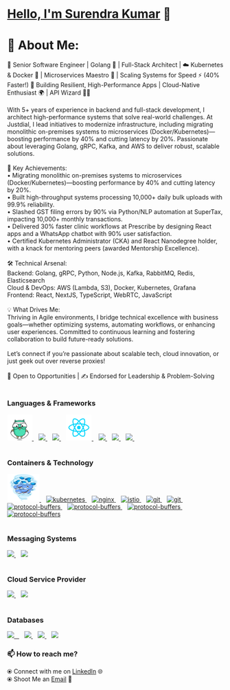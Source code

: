 # [Hello, I'm Surendra Kumar](https://www.linkedin.com/in/sudosuperuser/) 👋 
# 💫 About Me:
🚀 Senior Software Engineer | Golang 🦫 | Full-Stack Architect | ☁️ Kubernetes & Docker 🐳 | Microservices Maestro 🎯 | Scaling Systems for Speed ⚡ (40% Faster!)
🔗 Building Resilient, High-Performance Apps | Cloud-Native Enthusiast 🌍 | API Wizard 🧙‍♂️<br><br>With 5+ years of experience in backend and full-stack development, I architect high-performance systems that solve real-world challenges. At Justdial, I lead initiatives to modernize infrastructure, including migrating monolithic on-premises systems to microservices (Docker/Kubernetes)—boosting performance by 40% and cutting latency by 20%. Passionate about leveraging Golang, gRPC, Kafka, and AWS to deliver robust, scalable solutions.<br><br>🔑 Key Achievements:<br>• Migrating monolithic on-premises systems to microservices (Docker/Kubernetes)—boosting performance by 40% and cutting latency by 20%.<br>• Built high-throughput systems processing 10,000+ daily bulk uploads with 99.9% reliability.<br>• Slashed GST filing errors by 90% via Python/NLP automation at SuperTax, impacting 10,000+ monthly transactions.<br>• Delivered 30% faster clinic workflows at Prescribe by designing React apps and a WhatsApp chatbot with 90% user satisfaction.<br>• Certified Kubernetes Administrator (CKA) and React Nanodegree holder, with a knack for mentoring peers (awarded Mentorship Excellence).<br><br>🛠️ Technical Arsenal:<br>Backend: Golang, gRPC, Python, Node.js, Kafka, RabbitMQ, Redis, Elasticsearch<br>Cloud & DevOps: AWS (Lambda, S3), Docker, Kubernetes, Grafana <br>Frontend: React, NextJS, TypeScript, WebRTC, JavaScript<br><br>💡 What Drives Me:<br>Thriving in Agile environments, I bridge technical excellence with business goals—whether optimizing systems, automating workflows, or enhancing user experiences. Committed to continuous learning and fostering collaboration to build future-ready solutions.<br><br>Let’s connect if you’re passionate about scalable tech, cloud innovation, or just geek out over reverse proxies!<br><br>📩 Open to Opportunities | ✍️ Endorsed for Leadership & Problem-Solving


#

### Languages & Frameworks
<p float="left">
   <a href="https://golang.org/" target="_blank" >
    <img src="https://github.com/comradesurendra/comradesurendra/blob/master/assets/golang.gif"  height="60" />
   </a>&nbsp;&nbsp;
      <a href="https://grpc.io/" target="_blank" >
    <img src="https://grpc.io/img/logos/grpc-icon-color.png"  height="60"  />
   </a>&nbsp;&nbsp;
    <a href="https://www.javascript.com/" target="_blank" >
    <img src="https://media.tenor.com/images/b05a25cd76991f2857e1eab1511804a3/tenor.gif" height="60" />
   </a>&nbsp;&nbsp;
      <a href="https://reactjs.org" target="_blank" >
    <img src="https://github.com/comradesurendra/comradesurendra/blob/master/assets/React.gif"  height="60" />
   </a>&nbsp;&nbsp;
   <a href="https://nextjs.org/" target="_blank">
      <img src="https://static-00.iconduck.com/assets.00/nextjs-icon-512x512-y563b8iq.png" height="60"  />
   </a>&nbsp;&nbsp;
  <a href="https://nodejs.org/" target="_blank" >
    <img src="https://static-00.iconduck.com/assets.00/node-js-icon-512x314-xwmxlccc.png"  height="60"  />
  </a>&nbsp;&nbsp;
   <a href="https://www.python.org/" target="_blank" >
    <img src="https://user-images.githubusercontent.com/41782385/59523230-55488280-8f03-11e9-9abe-e8e0f3d9a245.gif" height="60" />
   </a>&nbsp;&nbsp;
  <!-- <a href="https://getbootstrap.com/" target="_blank" >
    <img src="https://cdn-images-1.medium.com/max/2000/1*9HanDsRU11ZMsgDGJwN96w.png"  height="70" /> 
  </a> -->
 </p> 

#

### Containers & Technology
<p float="left">
   <a href="https://www.docker.com/" target="_blank" >
    <img src="https://github.com/comradesurendra/comradesurendra/blob/master/assets/docker.gif" alt="docker" height="65" width="75" /> 
   </a>&nbsp;&nbsp; 
   <a href="https://kubernetes.io/" traget="_blank">
    <img  height="60" src="https://static-00.iconduck.com/assets.00/kubernetes-icon-512x497-lfupbig8.png" alt="kubernetes"/>
   </a>&nbsp;&nbsp;
      <a href="https://nginx.org/" target="_blank" >
    <img src="https://static-00.iconduck.com/assets.00/nginx-icon-444x512-0meva297.png" alt="nginx" height="65" />
   </a>&nbsp;&nbsp;
   <a href="https://istio.io/" target="_blank" >
    <img src="https://static-00.iconduck.com/assets.00/istio-logo-icon-342x512-gh5boo0w.png" alt="istio" height="65" />
   </a>&nbsp;&nbsp;
   <a href="https://github.com/" traget="_blank">
      <img src="https://static-00.iconduck.com/assets.00/github-icon-512x500-rrqm7apv.png" alt="git"  height="60" />
   </a>&nbsp;&nbsp;
   <a href="https://https://www.jenkins.io/" traget="_blank">
      <img src="https://static-00.iconduck.com/assets.00/jenkins-icon-313x512-1xkxyl8j.png" alt="git"  height="60" />
   </a>&nbsp;&nbsp;
   <a href="https://developers.google.com/protocol-buffers/" target="_blank" >
    <img src="https://miro.medium.com/v2/resize:fit:960/1*2G7HXILlV5MUIHeNjiYZPA.png" alt="protocol-buffers" height="60" />
   </a>&nbsp;&nbsp;
   <a href="https://nifi.apache.org/" target="_blank" >
    <img src="https://nifi.apache.org/images/apache-nifi-logo.svg" alt="protocol-buffers" height="60" />
   </a>&nbsp;&nbsp;
   <a href="https://www.elastic.co/kibana/" target="_blank" >
    <img src="https://static-00.iconduck.com/assets.00/kibana-icon-384x512-4hls9rgp.png" alt="protocol-buffers" height="60" />
   </a>&nbsp;&nbsp;
   <a href="https://www.elastic.co/logstash/" target="_blank" >
    <img src="https://static-00.iconduck.com/assets.00/logstash-icon-428x512-mtvs62jv.png" alt="protocol-buffers" height="60" />
   </a>
</p>

#

### Messaging Systems
<p float="left">
   <a href="https://kafka.apache.org/" target="_blank" >
    <img src="https://static-00.iconduck.com/assets.00/kafka-icon-512x234-xdp4foi5.png"  height="50"  />
   </a>&nbsp;&nbsp;
   <a href="https://www.rabbitmq.com/ target="_blank">
    <img src="https://static-00.iconduck.com/assets.00/rabbitmq-icon-484x512-s9lfaapn.png" height="50"  />
   </a>
</p>

#

### Cloud Service Provider
  
 <p float="left">
   <a href="https://aws.amazon.com/" target="_blank" >
    <img src="https://static-00.iconduck.com/assets.00/aws-icon-512x512-hniukvcn.png"  height="60"  />
   </a>&nbsp;&nbsp; 
   <a href="https://firebase.google.com/" target="_blank" >
    <img src="https://static-00.iconduck.com/assets.00/firebase-icon-373x512-4oe8cs0m.png"  height="60" />
   </a>
 </p>

#

### Databases
  
 <p float="left">
  <a href="https://www.mysql.com/" target="_blank" >
    <img src="https://download.logo.wine/logo/MySQL/MySQL-Logo.wine.png" height="65" />&nbsp;&nbsp;
  </a>&nbsp;&nbsp;
  <a href="https://www.mongodb.com/" target="_blank" >
    <img src="https://doc.octoperf.com/monitoring/create-connection/mongodb/img/mongodb-logo.png" height="65" />
  </a>&nbsp;&nbsp;
       <a href="https://redis.io/" target="_blank" >
    <img src="https://static-00.iconduck.com/assets.00/redis-icon-512x439-zu7nvjyh.png" height="60" />
  </a>&nbsp;&nbsp;
  </a>
       <a href="https://www.elastic.co/" target="_blank" >
    <img src="https://static-00.iconduck.com/assets.00/elasticsearch-icon-460x512-qo0buxso.png" height="60" />
  </a>
</p>

### 📫 How to reach me? 

  ⦿ Connect with me on [LinkedIn](https://www.linkedin.com/in/sudosuperuser/) 
  🌐 <br>
  ⦿ Shoot Me an [Email](mailto:surendra10080@gmail.com) 💌 <br>
